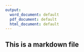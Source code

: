 ```yaml
---
output:
  word_document: default
  pdf_document: default
  html_document: default
---
```


## This is a markdown file
